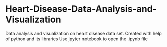 # Heart-Disease-Data-Analysis-and-Visualization
Data analysis and visualization on heart disease data set.
Created with help of python and its libraries
Use jpyter notebook to open the .ipynb file
